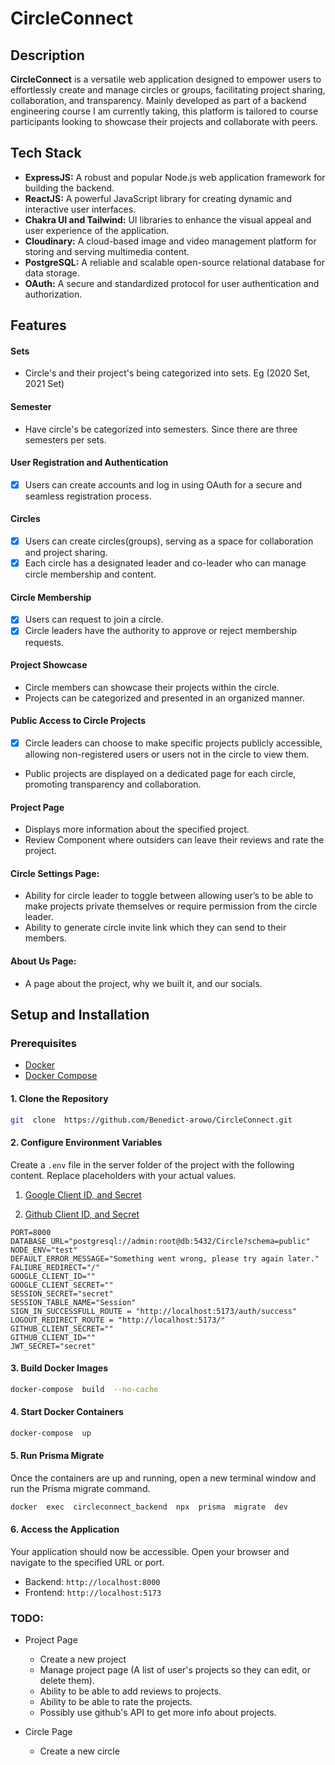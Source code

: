 # CircleConnect

## Description

**CircleConnect** is a versatile web application designed to empower users to effortlessly create and manage circles or groups, facilitating project sharing, collaboration, and transparency. Mainly developed as part of a backend engineering course I am currently taking, this platform is tailored to course participants looking to showcase their projects and collaborate with peers.

## Tech Stack

-   **ExpressJS:** A robust and popular Node.js web application framework for building the backend.
-   **ReactJS:** A powerful JavaScript library for creating dynamic and interactive user interfaces.
-   **Chakra UI and Tailwind:** UI libraries to enhance the visual appeal and user experience of the application.
-   **Cloudinary:** A cloud-based image and video management platform for storing and serving multimedia content.
-   **PostgreSQL:** A reliable and scalable open-source relational database for data storage.
-   **OAuth:** A secure and standardized protocol for user authentication and authorization.

## Features

#### Sets

-   Circle's and their project's being categorized into sets. Eg (2020 Set, 2021 Set)

#### Semester

-   Have circle's be categorized into semesters. Since there are three semesters per sets.

#### User Registration and Authentication

-   [x] Users can create accounts and log in using OAuth for a secure and seamless registration process.

#### Circles

-   [x] Users can create circles(groups), serving as a space for collaboration and project sharing.
-   [x] Each circle has a designated leader and co-leader who can manage circle membership and content.

#### Circle Membership

-   [x] Users can request to join a circle.
-   [x] Circle leaders have the authority to approve or reject membership requests.

#### Project Showcase

-   Circle members can showcase their projects within the circle.
-   Projects can be categorized and presented in an organized manner.

#### Public Access to Circle Projects

-   [x] Circle leaders can choose to make specific projects publicly accessible, allowing non-registered users or users not in the circle to view them.
-   Public projects are displayed on a dedicated page for each circle, promoting transparency and collaboration.

#### Project Page

-   Displays more information about the specified project.
-   Review Component where outsiders can leave their reviews and rate
    the project.

#### Circle Settings Page:

-   Ability for circle leader to toggle between allowing user’s to be able to make projects private themselves or require permission from the circle leader.
-   Ability to generate circle invite link which they can send to their
    members.

#### About Us Page:

-   A page about the project, why we built it, and our socials.

## Setup and Installation

### Prerequisites

-   [Docker](https://www.docker.com/get-started)
-   [Docker Compose](https://docs.docker.com/compose/install)

#### 1. Clone the Repository

```bash
git  clone  https://github.com/Benedict-arowo/CircleConnect.git
```

#### 2. Configure Environment Variables

Create a `.env` file in the server folder of the project with the following content. Replace placeholders with your actual values.

1.  [Google Client ID, and Secret](https://developers.google.com/identity/gsi/web/guides/get-google-api-clientid)

2.  [Github Client ID, and Secret](https://docs.github.com/en/apps/oauth-apps/building-oauth-apps/authenticating-to-the-rest-api-with-an-oauth-app)

```.env
PORT=8000
DATABASE_URL="postgresql://admin:root@db:5432/Circle?schema=public"
NODE_ENV="test"
DEFAULT_ERROR_MESSAGE="Something went wrong, please try again later."
FALIURE_REDIRECT="/"
GOOGLE_CLIENT_ID=""
GOOGLE_CLIENT_SECRET=""
SESSION_SECRET="secret"
SESSION_TABLE_NAME="Session"
SIGN_IN_SUCCESSFULL_ROUTE = "http://localhost:5173/auth/success"
LOGOUT_REDIRECT_ROUTE = "http://localhost:5173/"
GITHUB_CLIENT_SECRET=""
GITHUB_CLIENT_ID=""
JWT_SECRET="secret"
```

#### 3. Build Docker Images

```bash
docker-compose  build  --no-cache
```

#### 4. Start Docker Containers

```bash
docker-compose  up
```

#### 5. Run Prisma Migrate

Once the containers are up and running, open a new terminal window and run the Prisma migrate command.

```bash
docker  exec  circleconnect_backend  npx  prisma  migrate  dev
```

#### 6. Access the Application

Your application should now be accessible. Open your browser and navigate to the specified URL or port.

-   Backend: `http://localhost:8000`
-   Frontend: `http://localhost:5173`

### TODO:

-   Project Page

    -   Create a new project
    -   Manage project page (A list of user's projects so they can edit, or delete them).
    -   Ability to be able to add reviews to projects.
    -   Ability to be able to rate the projects.
    -   Possibly use github's API to get more info about projects.

-   Circle Page
    -   Create a new circle
